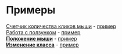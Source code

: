 # Примеры  
[Счетчик количества кликов мыши](https://github.com/VipBender/JavaScript/tree/master/examples/NnumberOfClicks)
\-
[пример](https://codepen.io/VipBender/pen/poJxNdx)  
[Работа с ползунком](https://github.com/VipBender/JavaScript/tree/master/examples/SliderValues)
\-
[пример](https://codepen.io/VipBender/pen/mdJzOpm)  
[**Положение мыши**](https://github.com/VipBender/JavaScript/tree/master/examples/MousePosition)
\-
[пример](https://codepen.io/VipBender/pen/YzXJpxG)  
[**Изменение класса**](https://github.com/VipBender/JavaScript/tree/master/examples/ChangingTheClass)
\-
[пример](https://codepen.io/VipBender/pen/gOpBLaL)  